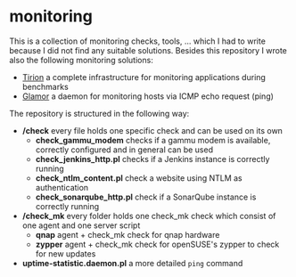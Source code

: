 # monitoring

This is a collection of monitoring checks, tools, ... which I had to write because I did not find any suitable solutions. Besides this repository I wrote also the following monitoring solutions:

* [Tirion](https://github.com/zimmski/tirion) a complete infrastructure for monitoring applications during benchmarks
* [Glamor](https://github.com/zimmski/glamor) a daemon for monitoring hosts via ICMP echo request (ping)

The repository is structured in the following way:

* **/check** every file holds one specific check and can be used on its own
	- **check_gammu_modem** checks if a gammu modem is available, correctly configured and in general can be used
	- **check_jenkins_http.pl** checks if a Jenkins instance is correctly running
	- **check_ntlm_content.pl** check a website using NTLM as authentication
	- **check_sonarqube_http.pl** check if a SonarQube instance is correctly running
* **/check_mk** every folder holds one check_mk check which consist of one agent and one server script
	- **qnap** agent + check_mk check for qnap hardware
	- **zypper** agent + check_mk check for openSUSE's zypper to check for new updates
* **uptime-statistic.daemon.pl** a more detailed `ping` command
